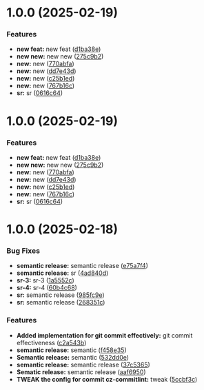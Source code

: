 # 1.0.0 (2025-02-19)


### Features

* **new feat:** new feat ([d1ba38e](https://github.com/leocodeio/semantic-release-local/commit/d1ba38e39efd953289c2e5ef55bc6dfab9207b03))
* **new new:** new new ([275c9b2](https://github.com/leocodeio/semantic-release-local/commit/275c9b25d0026effc3fb1c38db4b4d35da299567))
* **new:** new ([770abfa](https://github.com/leocodeio/semantic-release-local/commit/770abfa42a941824b0905a7d4bef363adfff4d50))
* **new:** new ([dd7e43d](https://github.com/leocodeio/semantic-release-local/commit/dd7e43dac2e4dffcbaa2ac956da8f33baa066471))
* **new:** new ([c25b1ed](https://github.com/leocodeio/semantic-release-local/commit/c25b1ed6bb09cab323e7dc992f3bd75ca83d56c2))
* **new:** new ([767b16c](https://github.com/leocodeio/semantic-release-local/commit/767b16c8a2294269e19c5c1aae1d8cf19d741786))
* **sr:** sr ([0616c64](https://github.com/leocodeio/semantic-release-local/commit/0616c641be088fe1e253900d9c729f1339c5fa0f))

# 1.0.0 (2025-02-19)


### Features

* **new feat:** new feat ([d1ba38e](https://github.com/leocodeio/semantic-release-local/commit/d1ba38e39efd953289c2e5ef55bc6dfab9207b03))
* **new new:** new new ([275c9b2](https://github.com/leocodeio/semantic-release-local/commit/275c9b25d0026effc3fb1c38db4b4d35da299567))
* **new:** new ([770abfa](https://github.com/leocodeio/semantic-release-local/commit/770abfa42a941824b0905a7d4bef363adfff4d50))
* **new:** new ([dd7e43d](https://github.com/leocodeio/semantic-release-local/commit/dd7e43dac2e4dffcbaa2ac956da8f33baa066471))
* **new:** new ([c25b1ed](https://github.com/leocodeio/semantic-release-local/commit/c25b1ed6bb09cab323e7dc992f3bd75ca83d56c2))
* **new:** new ([767b16c](https://github.com/leocodeio/semantic-release-local/commit/767b16c8a2294269e19c5c1aae1d8cf19d741786))
* **sr:** sr ([0616c64](https://github.com/leocodeio/semantic-release-local/commit/0616c641be088fe1e253900d9c729f1339c5fa0f))

# 1.0.0 (2025-02-18)


### Bug Fixes

* **semantic release:** semantic release ([e75a7f4](https://github.com/leocodeio/commit-semantic-release-template/commit/e75a7f41d0557f080f0d3e3dc16fc8825fe04d81))
* **semantic release:** sr ([4ad840d](https://github.com/leocodeio/commit-semantic-release-template/commit/4ad840d364beece049f119b072b5201de1f41bfe))
* **sr-3:** sr-3 ([1a5552c](https://github.com/leocodeio/commit-semantic-release-template/commit/1a5552cb059eecebfa0e523ea7f42a7d2f12c383))
* **sr-4:** sr-4 ([60b4c68](https://github.com/leocodeio/commit-semantic-release-template/commit/60b4c68e3c9ed3219aee001abeebdf6ca68331ca))
* **sr:** semantic release ([985fc9e](https://github.com/leocodeio/commit-semantic-release-template/commit/985fc9e61e34655c1c935422852fd523af0429a6))
* **sr:** semantic release ([268351c](https://github.com/leocodeio/commit-semantic-release-template/commit/268351cc1c41b0afd72c407185f8b54ebcc03d6c))


### Features

* **Added implementation for git commit effectively:** git commit effectiveness ([c2a543b](https://github.com/leocodeio/commit-semantic-release-template/commit/c2a543b89ee528b53098829106733be247224959))
* **semantic release:** semantic ([f458e35](https://github.com/leocodeio/commit-semantic-release-template/commit/f458e3519bf0f6ce909d5a84befddb6650bdbfd3))
* **Semantic release:** semantic ([532dd0e](https://github.com/leocodeio/commit-semantic-release-template/commit/532dd0eb6d21112dd1edb24dbaaddc52411c9c24))
* **semantic release:** semantic release ([37c5365](https://github.com/leocodeio/commit-semantic-release-template/commit/37c5365dce4ea5f8f0db4a51ccf278239239df28))
* **Sematic release:** semantic release ([aaf6950](https://github.com/leocodeio/commit-semantic-release-template/commit/aaf69506d881ddaba2272cfdc0877ca8d527289f))
* **TWEAK the config for commit cz-commitlint:** tweak ([5ccbf3c](https://github.com/leocodeio/commit-semantic-release-template/commit/5ccbf3cea3543a912e8fee6d6881cadce29a82d4))
